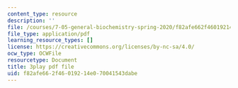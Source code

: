 ```yaml
---
content_type: resource
description: ''
file: /courses/7-05-general-biochemistry-spring-2020/f82afe662f46019214e070041543dabe_i6GlN02PDr8.pdf
file_type: application/pdf
learning_resource_types: []
license: https://creativecommons.org/licenses/by-nc-sa/4.0/
ocw_type: OCWFile
resourcetype: Document
title: 3play pdf file
uid: f82afe66-2f46-0192-14e0-70041543dabe
---
```

